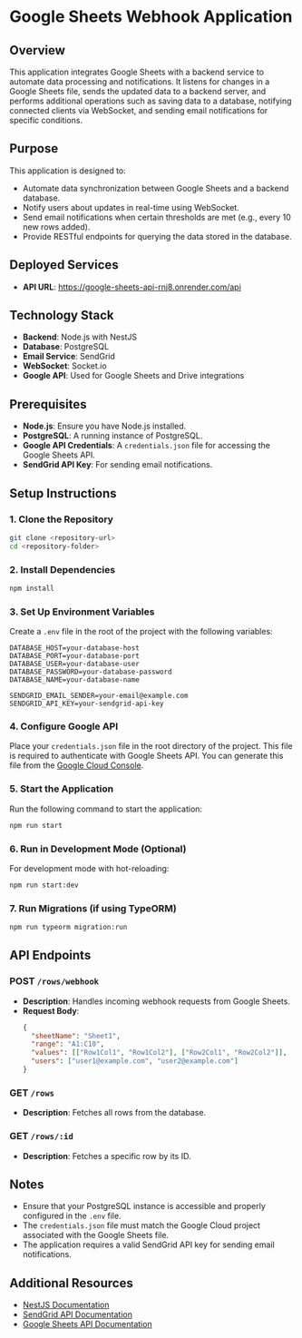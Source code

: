 # Google Sheets Webhook Application

## Overview
This application integrates Google Sheets with a backend service to automate data processing and notifications. It listens for changes in a Google Sheets file, sends the updated data to a backend server, and performs additional operations such as saving data to a database, notifying connected clients via WebSocket, and sending email notifications for specific conditions.

## Purpose
This application is designed to:
- Automate data synchronization between Google Sheets and a backend database.
- Notify users about updates in real-time using WebSocket.
- Send email notifications when certain thresholds are met (e.g., every 10 new rows added).
- Provide RESTful endpoints for querying the data stored in the database.

## Deployed Services
- **API URL**: https://google-sheets-api-rnj8.onrender.com/api

## Technology Stack
- **Backend**: Node.js with NestJS
- **Database**: PostgreSQL
- **Email Service**: SendGrid
- **WebSocket**: Socket.io
- **Google API**: Used for Google Sheets and Drive integrations

## Prerequisites
- **Node.js**: Ensure you have Node.js installed.
- **PostgreSQL**: A running instance of PostgreSQL.
- **Google API Credentials**: A `credentials.json` file for accessing the Google Sheets API.
- **SendGrid API Key**: For sending email notifications.

## Setup Instructions

### 1. Clone the Repository
```bash
git clone <repository-url>
cd <repository-folder>
```

### 2. Install Dependencies
```bash
npm install
```

### 3. Set Up Environment Variables
Create a `.env` file in the root of the project with the following variables:
```
DATABASE_HOST=your-database-host
DATABASE_PORT=your-database-port
DATABASE_USER=your-database-user
DATABASE_PASSWORD=your-database-password
DATABASE_NAME=your-database-name

SENDGRID_EMAIL_SENDER=your-email@example.com
SENDGRID_API_KEY=your-sendgrid-api-key
```

### 4. Configure Google API
Place your `credentials.json` file in the root directory of the project. This file is required to authenticate with Google Sheets API. You can generate this file from the [Google Cloud Console](https://console.cloud.google.com/).

### 5. Start the Application
Run the following command to start the application:
```bash
npm run start
```

### 6. Run in Development Mode (Optional)
For development mode with hot-reloading:
```bash
npm run start:dev
```

### 7. Run Migrations (if using TypeORM)
```bash
npm run typeorm migration:run
```

## API Endpoints

### POST `/rows/webhook`
- **Description**: Handles incoming webhook requests from Google Sheets.
- **Request Body**:
  ```json
  {
    "sheetName": "Sheet1",
    "range": "A1:C10",
    "values": [["Row1Col1", "Row1Col2"], ["Row2Col1", "Row2Col2"]],
    "users": ["user1@example.com", "user2@example.com"]
  }
  ```

### GET `/rows`
- **Description**: Fetches all rows from the database.

### GET `/rows/:id`
- **Description**: Fetches a specific row by its ID.

## Notes
- Ensure that your PostgreSQL instance is accessible and properly configured in the `.env` file.
- The `credentials.json` file must match the Google Cloud project associated with the Google Sheets file.
- The application requires a valid SendGrid API key for sending email notifications.

## Additional Resources
- [NestJS Documentation](https://docs.nestjs.com/)
- [SendGrid API Documentation](https://docs.sendgrid.com/)
- [Google Sheets API Documentation](https://developers.google.com/sheets/api/)


